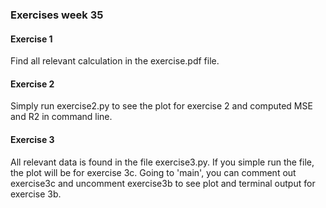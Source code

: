 ### Exercises week 35
#### Exercise 1
Find all relevant calculation in the exercise.pdf file.

#### Exercise 2
Simply run exercise2.py to see the plot for exercise 2 and computed MSE and R2 in command line.

#### Exercise 3
All relevant data is found in the file exercise3.py. If you simple run the file, the plot will be for exercise 3c. Going to 'main', you can comment out exercise3c and uncomment exercise3b to see plot and terminal output for exercise 3b.
